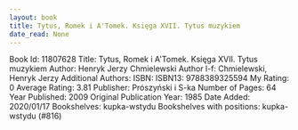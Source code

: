 ```yaml
---
layout: book
title: Tytus, Romek i A'Tomek. Księga XVII. Tytus muzykiem
date_read: None
---
```


Book Id: 11807628
Title: Tytus, Romek i A'Tomek. Księga XVII. Tytus muzykiem
Author: Henryk Jerzy Chmielewski
Author l-f: Chmielewski, Henryk Jerzy
Additional Authors: 
ISBN: 
ISBN13: 9788389325594
My Rating: 0
Average Rating: 3.81
Publisher: Prószyński i S-ka
Number of Pages: 64
Year Published: 2009
Original Publication Year: 1985
Date Added: 2020/01/17
Bookshelves: kupka-wstydu
Bookshelves with positions: kupka-wstydu (#816)


